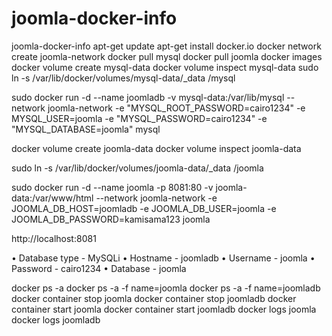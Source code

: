 # joomla-docker-info
joomla-docker-info
apt-get update
apt-get install docker.io
docker network create joomla-network
docker pull mysql
docker pull joomla
docker images
docker volume create mysql-data
docker volume inspect mysql-data
sudo ln -s /var/lib/docker/volumes/mysql-data/_data /mysql

sudo docker run -d --name joomladb  -v mysql-data:/var/lib/mysql --network joomla-network -e "MYSQL_ROOT_PASSWORD=cairo1234" -e MYSQL_USER=joomla -e "MYSQL_PASSWORD=cairo1234" -e "MYSQL_DATABASE=joomla" mysql

docker volume create joomla-data
docker volume inspect joomla-data

sudo ln -s /var/lib/docker/volumes/joomla-data/_data /joomla

sudo docker run -d --name joomla -p 8081:80 -v joomla-data:/var/www/html --network joomla-network -e JOOMLA_DB_HOST=joomladb -e JOOMLA_DB_USER=joomla -e JOOMLA_DB_PASSWORD=kamisama123 joomla

http://localhost:8081

• Database type - MySQLi
• Hostname - joomladb
• Username - joomla
• Password - cairo1234
• Database - joomla

docker ps -a
docker ps -a -f name=joomla
docker ps -a -f name=joomladb
docker container stop joomla
docker container stop joomladb
docker container start joomla
docker container start joomladb
docker logs joomla
docker logs joomladb






